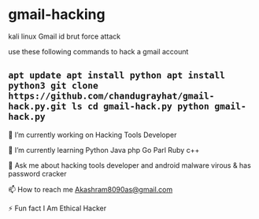 # gmail-hacking

kali linux Gmail id brut force attack

use these following commands to hack a gmail account


`apt update
apt install python
apt install python3
git clone https://github.com/chandugrayhat/gmail-hack.py.git
ls
cd gmail-hack.py
python gmail-hack.py`
---

🔭 I’m currently working on Hacking Tools Developer

🌱 I’m currently learning Python Java php Go Parl Ruby c++

💬 Ask me about hacking tools developer and android malware virous & has password cracker

📫 How to reach me Akashram8090as@gmail.com

⚡ Fun fact I Am Ethical Hacker

